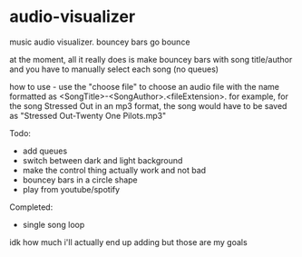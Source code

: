# audio-visualizer
music audio visualizer. bouncey bars go bounce

at the moment, all it really does is make bouncey bars with song title/author and you have to manually select each song (no queues)

how to use - use the "choose file" to choose an audio file with the name formatted as <SongTitle\>-<SongAuthor\>.<fileExtension\>. for example, for the song Stressed Out in an mp3 format, the song would have to be saved as "Stressed Out-Twenty One Pilots.mp3"

Todo: 
- add queues
- switch between dark and light background
- make the control thing actually work and not bad
- bouncey bars in a circle shape
- play from youtube/spotify

Completed: 
- single song loop

idk how much i'll actually end up adding but those are my goals